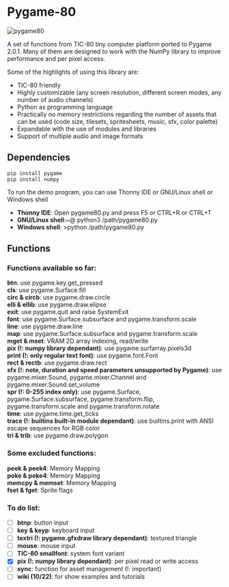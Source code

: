 # Pygame-80

![pygame80](https://user-images.githubusercontent.com/74131798/137247572-a0919aa6-76d7-4139-a688-234a28cfc4d0.gif)

A set of functions from TIC-80 tiny computer platform ported to Pygame 2.0.1. Many of them are designed to work with the NumPy library to improve performance and per pixel access.  

Some of the highlights of using this library are:  
* TIC-80 friendly  
* Highly customizable (any screen resolution, different screen modes, any number of audio channels)  
* Python as programming language  
* Practically no memory restrictions regarding the number of assets that can be used (code size, tilesets, spritesheets, music, sfx, color palette)  
* Expandable with the use of modules and libraries  
* Support of multiple audio and image formats  

## Dependencies
```
pip install pygame
pip install numpy
```

To run the demo program, you can use Thonny IDE or GNU/Linux shell or Windows shell

- **Thonny IDE**: Open pygame80.py and press F5 or CTRL+R or CTRL+T
- **GNU/Linux shell**:~@ python3 /path/pygame80.py
- **Windows shell**: >python /path/pygame80.py

## Functions
### Functions available so far:  
**btn**: use pygame.key.get_pressed  
**cls**: use pygame.Surface.fill  
**circ & circb**: use pygame.draw.circle  
**elli & ellib**: use pygame.draw.elipse  
**exit**: use pygame.quit and raise SystemExit  
**font**: use pygame.Surface.subsurface and pygame.transform.scale  
**line**: use pygame.draw.line  
**map**: use pygame.Surface.subsurface and pygame.transform.scale  
**mget & mset**: VRAM 2D array indexing, read/write  
**pix (!: numpy library dependant)**: use pygame.surfarray.pixels3d  
**print (!: only regular text font)**: use pygame.font.Font  
**rect & rectb**: use pygame.draw.rect  
**sfx (!: note, duration and speed parameters unsupported by Pygame)**: use pygame.mixer.Sound, pygame.mixer.Channel and pygame.mixer.Sound.set_volume  
**spr (!: 0-255 index only)**: use pygame.Surface, pygame.Surface.subsurface, pygame.transform.flip, pygame.transform.scale and pygame.transform.rotate  
**time**: use pygame.time.get_ticks  
**trace (!: builtins built-in module dependant)**: use builtins.print with ANSI escape sequences for RGB color  
**tri & trib**: use pygame.draw.polygon

### Some excluded functions:  
**peek & peek4**: Memory Mapping  
**poke & poke4**: Memory Mapping  
**memcpy & memset**: Memory Mapping  
**fset & fget**: Sprite flags  

### To do list:  
- [ ] **btnp**: button input  
- [ ] **key & keyp**: keyboard input  
- [ ] **textri (!: pygame.gfxdraw library dependant)**: textured triangle  
- [ ] **mouse**: mouse input  
- [ ] **TIC-80 smallfont**: system font variant  
- [x] **pix (!: numpy library dependant)**: per pixel read or write access  
- [ ] **sync**: function for asset management (!: important)  
- [ ] **wiki (10/22)**: for show examples and tutorials  
